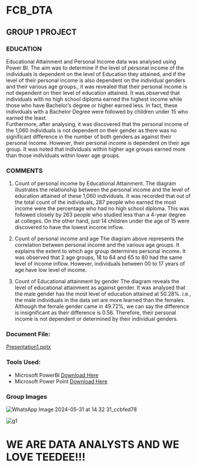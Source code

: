 # FCB_DTA
## GROUP 1 PROJECT
### EDUCATION
Educational Attainment and Personal Income data was analysed using Power BI. The aim was to determine if the level of personal income of the individuals is dependent on the level of Education they attained, and if the level of their personal income is also dependent on the individual genders and their various age groups., it was revealed that their personal income is not dependent on their level of education attained. It was observed that individuals with no high school diploma earned the highest income while those who have Bachelor’s degree or higher earned less. In fact, these individuals with a Bachelor Degree were followed by children under 15 who earned the least.  
Furthermore, after analysing, it was discovered that the personal income of the 1,060 individuals is not dependent on their gender as there was no significant difference in the number of both genders as against their personal income. However, their personal income is dependent on their age group. It was noted that individuals within higher age groups earned more than those individuals within lower age groups.   


### COMMENTS
1.	Count of personal income by Educational Attainment.
The diagram illustrates the relationship between the personal income and the level of education attained of these 1,060 individuals. It was recorded that out of the total count of the individuals, 287 people who earned the most income were the percentage who had no high school diploma. This was followed closely by 263 people who studied less than a 4-year degree at colleges. On the other hand, just 14 children under the age of 15 were discovered to have the lowest income inflow. 

2.	Count of personal income and age
The diagram above represents the correlation between personal income and the various age groups. It explains the extent to which age group determines personal income. It was observed that 2 age groups, 18 to 64 and 65 to 80 had the same level of income inflow. However, individuals between 00 to 17 years of age have low level of income. 

3.	Count of Educational attainment by gender
The diagram reveals the level of educational attainment as against gender. It was analysed that the male gender has the most level of education attained at 50.28%. i.e., the male individuals in the data set are more learned than the females. Although the female gender came in 49.72%, we can say the difference is insignificant as their difference is 0.56. Therefore, their personal income is not dependent or determined by their individual genders.
### Document File:
[Presentation1.pptx](https://github.com/user-attachments/files/15514271/Presentation1.pptx)

### Tools Used:
- Microsoft PowerBI [Download Here](www.microsoft.com)
- Microsoft Power Point [Download Here](www.microsoft.com)
### Group Images
![WhatsApp Image 2024-05-31 at 14 32 31_ccbfed78](https://github.com/KingEmmy9/FCB_DTA-GROUP-1-PROJECT-EDUCATION-/assets/170768993/08a32e62-bd9d-4b2e-865c-dc3784cf28c2)

![g1](https://github.com/KingEmmy9/FCB_DTA-GROUP-1-PROJECT-EDUCATION-/assets/170768993/3da510e2-46b2-4d25-bbd6-4e2189bd84b8)

# WE ARE DATA ANALYSTS AND WE LOVE TEEDEE!!!
